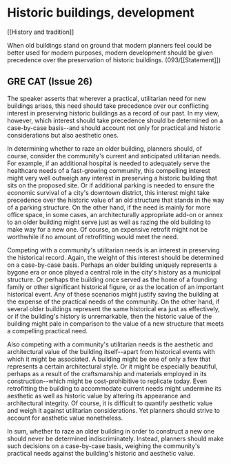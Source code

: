 # Historic buildings, development

[[History and tradition]]

When old buildings stand on ground that modern planners feel could be better used for modern purposes, modern development should be given precedence over the preservation of historic buildings.
(093/[[Statement]])

## GRE CAT (Issue 26)

The speaker asserts that wherever a practical, utilitarian need for new buildings arises, this need should take precedence over our conflicting interest in preserving historic buildings as a record of our past.
In my view, however, which interest should take precedence should be determined on a case-by-case basis--and should account not only for practical and historic considerations but also aesthetic ones.

In determining whether to raze an older building, planners should, of course, consider the community's current and anticipated utilitarian needs.
For example, if an additional hospital is needed to adequately serve the healthcare needs of a fast-growing community, this compelling interest might very well outweigh any interest in preserving a historic building that sits on the proposed site.
Or if additional parking is needed to ensure the economic survival of a city's downtown district, this interest might take precedence over the historic value of an old structure that stands in the way of a parking structure.
On the other hand, if the need is mainly for more office space, in some cases, an architecturally appropriate add-on or annex to an older building might serve just as well as razing the old building to make way for a new one.
Of course, an expensive retrofit might not be worthwhile if no amount of retrofitting would meet the need.

Competing with a community's utilitarian needs is an interest in preserving the historical record.
Again, the weight of this interest should be determined on a case-by-case basis.
Perhaps an older building uniquely represents a bygone era or once played a central role in the city's history as a municipal structure.
Or perhaps the building once served as the home of a founding family or other significant historical figure, or as the location of an important historical event.
Any of these scenarios might justify saving the building at the expense of the practical needs of the community.
On the other hand, if several older buildings represent the same historical era just as effectively, or if the building's history is unremarkable, then the historic value of the building might pale in comparison to the value of a new structure that meets a compelling practical need.

Also competing with a community's utilitarian needs is the aesthetic and architectural value of the building itself--apart from historical events with which it might be associated.
A building might be one of only a few that represents a certain architectural style.
Or it might be especially beautiful, perhaps as a result of the craftsmanship and materials employed in its construction--which might be cost-prohibitive to replicate today.
Even retrofitting the building to accommodate current needs might undermine its aesthetic as well as historic value by altering its appearance and architectural integrity.
Of course, it is difficult to quantify aesthetic value and weigh it against utilitarian considerations.
Yet planners should strive to account for aesthetic value nonetheless.

In sum, whether to raze an older building in order to construct a new one should never be determined indiscriminately.
Instead, planners should make such decisions on a case-by-case basis, weighing the community's practical needs against the building's historic and aesthetic value.